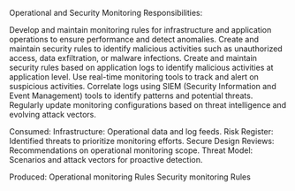 Operational and Security Monitoring
Responsibilities:

Develop and maintain monitoring rules for infrastructure and application operations to ensure performance and detect anomalies.
Create and maintain security rules to identify malicious activities such as unauthorized access, data exfiltration, or malware infections.
Create and maintain security rules based on application logs to identify malicious activities at application level.
Use real-time monitoring tools to track and alert on suspicious activities.
Correlate logs using SIEM (Security Information and Event Management) tools to identify patterns and potential threats.
Regularly update monitoring configurations based on threat intelligence and evolving attack vectors.

Consumed:
Infrastructure: Operational data and log feeds.
Risk Register: Identified threats to prioritize monitoring efforts.
Secure Design Reviews: Recommendations on operational monitoring scope.
Threat Model: Scenarios and attack vectors for proactive detection.

Produced:
Operational monitoring Rules
Security monitoring Rules
